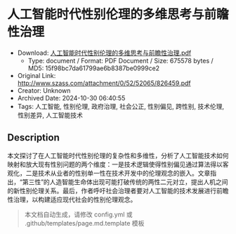 # 人工智能时代性别伦理的多维思考与前瞻性治理

- Download: [人工智能时代性别伦理的多维思考与前瞻性治理.pdf](人工智能时代性别伦理的多维思考与前瞻性治理.pdf)
    - Type: document / Format: PDF Document / Size: 675578 bytes / MD5: 15f98bc7da61799ae6b8387be0999ce2
- Original Link: http://www.szass.com/attachment/0/52/52065/826459.pdf
- Creator: Unknown
- Archived Date: 2024-10-30 06:40:55
- Tags: 人工智能, 性别伦理, 政府治理, 社会公正, 性别偏见, 跨性别, 技术伦理, 性别差异, 人工智能技术

## Description

本文探讨了在人工智能时代性别伦理的复杂性和多维性，分析了人工智能技术如何映射和放大现有性别问题的两个维度：一是技术逻辑使得性别偏见通过算法得以客观化，二是技术从业者的性别单一性在技术开发中的伦理观念的嵌入。文章指出，“第三性”的人造智能生命体出现可能打破传统的两性二元对立，提出人机之间的新性别伦理关系。最后，作者呼吁社会治理者要对人工智能的技术发展进行前瞻性治理，以构建适应现代社会的性别伦理观念。

> 本文档自动生成，请修改 config.yml 或 .github/templates/page.md.template 模板
